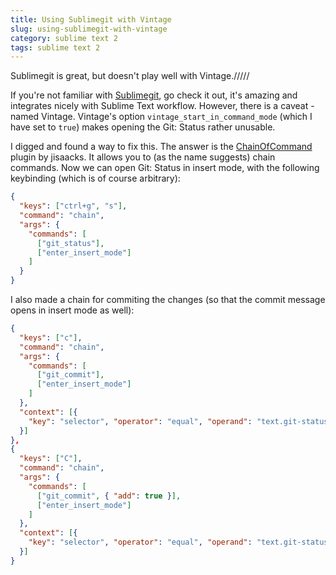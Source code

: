 ```yaml
---
title: Using Sublimegit with Vintage
slug: using-sublimegit-with-vintage
category: sublime text 2
tags: sublime text 2
---
```


Sublimegit is great, but doesn't play well with Vintage./////

If you're not familiar with [Sublimegit](https://sublimegit.net/), go check it out, it's amazing and integrates nicely with Sublime Text workflow. However, there is a caveat - named Vintage. Vintage's option `vintage_start_in_command_mode` (which I have set to `true`) makes opening the Git: Status rather unusable.

I digged and found a way to fix this. The answer is the [ChainOfCommand](https://github.com/jisaacks/ChainOfCommand) plugin by jisaacks. It allows you to (as the name suggests) chain commands. Now we can open Git: Status in insert mode, with the following keybinding (which is of course arbitrary):

```json
{
  "keys": ["ctrl+g", "s"],
  "command": "chain",
  "args": {
    "commands": [
      ["git_status"],
      ["enter_insert_mode"]
    ]
  }
}
```

I also made a chain for commiting the changes (so that the commit message opens in insert mode as well):

```json
{
  "keys": ["c"],
  "command": "chain",
  "args": {
    "commands": [
      ["git_commit"],
      ["enter_insert_mode"]
    ]
  },
  "context": [{
    "key": "selector", "operator": "equal", "operand": "text.git-status"
  }]
},
{
  "keys": ["C"],
  "command": "chain",
  "args": {
    "commands": [
      ["git_commit", { "add": true }],
      ["enter_insert_mode"]
    ]
  },
  "context": [{
    "key": "selector", "operator": "equal", "operand": "text.git-status"
  }]
}
```